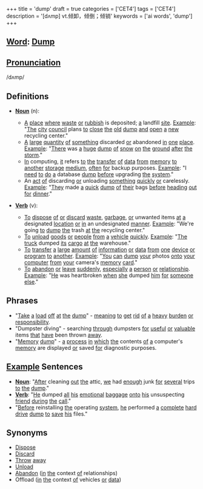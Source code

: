 +++
title = 'dump'
draft = true
categories = ['CET4']
tags = ['CET4']
description = '[dʌmp] vt.倾卸，倾倒；倾销'
keywords = ['ai words', 'dump']
+++

## [Word](/post/word/): [Dump](/post/dump/)

## [Pronunciation](/post/pronunciation/)
/dʌmp/

## Definitions
- **[Noun](/post/noun/)** (n): 
  - [A](/post/a/) [place](/post/place/) [where](/post/where/) [waste](/post/waste/) [or](/post/or/) [rubbish](/post/rubbish/) is deposited; [a](/post/a/) landfill [site](/post/site/). [Example](/post/example/): "[The](/post/the/) [city](/post/city/) [council](/post/council/) plans [to](/post/to/) [close](/post/close/) [the](/post/the/) [old](/post/old/) [dump](/post/dump/) [and](/post/and/) [open](/post/open/) [a](/post/a/) [new](/post/new/) recycling center."
  - [A](/post/a/) [large](/post/large/) [quantity](/post/quantity/) [of](/post/of/) [something](/post/something/) discarded [or](/post/or/) abandoned [in](/post/in/) [one](/post/one/) [place](/post/place/). [Example](/post/example/): "[There](/post/there/) was [a](/post/a/) [huge](/post/huge/) [dump](/post/dump/) [of](/post/of/) [snow](/post/snow/) [on](/post/on/) [the](/post/the/) [ground](/post/ground/) [after](/post/after/) [the](/post/the/) [storm](/post/storm/)."
  - [In](/post/in/) computing, [it](/post/it/) refers [to](/post/to/) [the](/post/the/) [transfer](/post/transfer/) [of](/post/of/) [data](/post/data/) [from](/post/from/) [memory](/post/memory/) [to](/post/to/) [another](/post/another/) [storage](/post/storage/) [medium](/post/medium/), [often](/post/often/) [for](/post/for/) backup purposes. [Example](/post/example/): "I [need](/post/need/) [to](/post/to/) [do](/post/do/) [a](/post/a/) database [dump](/post/dump/) [before](/post/before/) upgrading [the](/post/the/) [system](/post/system/)."
  - An [act](/post/act/) [of](/post/of/) discarding [or](/post/or/) unloading [something](/post/something/) [quickly](/post/quickly/) [or](/post/or/) carelessly. [Example](/post/example/): "[They](/post/they/) made [a](/post/a/) [quick](/post/quick/) [dump](/post/dump/) [of](/post/of/) [their](/post/their/) bags [before](/post/before/) [heading](/post/heading/) [out](/post/out/) [for](/post/for/) [dinner](/post/dinner/)."

- **[Verb](/post/verb/)** (v):
  - [To](/post/to/) [dispose](/post/dispose/) [of](/post/of/) [or](/post/or/) [discard](/post/discard/) [waste](/post/waste/), [garbage](/post/garbage/), [or](/post/or/) unwanted items [at](/post/at/) [a](/post/a/) designated [location](/post/location/) [or](/post/or/) [in](/post/in/) an undesignated [manner](/post/manner/). [Example](/post/example/): "We're going [to](/post/to/) [dump](/post/dump/) [the](/post/the/) trash [at](/post/at/) [the](/post/the/) recycling center."
  - [To](/post/to/) [unload](/post/unload/) [goods](/post/goods/) [or](/post/or/) [people](/post/people/) [from](/post/from/) [a](/post/a/) [vehicle](/post/vehicle/) [quickly](/post/quickly/). [Example](/post/example/): "[The](/post/the/) [truck](/post/truck/) dumped [its](/post/its/) [cargo](/post/cargo/) [at](/post/at/) [the](/post/the/) warehouse."
  - [To](/post/to/) [transfer](/post/transfer/) [a](/post/a/) [large](/post/large/) [amount](/post/amount/) [of](/post/of/) [information](/post/information/) [or](/post/or/) [data](/post/data/) [from](/post/from/) [one](/post/one/) [device](/post/device/) [or](/post/or/) [program](/post/program/) [to](/post/to/) [another](/post/another/). [Example](/post/example/): "[You](/post/you/) [can](/post/can/) [dump](/post/dump/) [your](/post/your/) photos [onto](/post/onto/) [your](/post/your/) [computer](/post/computer/) [from](/post/from/) [your](/post/your/) camera's [memory](/post/memory/) [card](/post/card/)."
  - [To](/post/to/) [abandon](/post/abandon/) [or](/post/or/) [leave](/post/leave/) [suddenly](/post/suddenly/), [especially](/post/especially/) [a](/post/a/) [person](/post/person/) [or](/post/or/) [relationship](/post/relationship/). [Example](/post/example/): "[He](/post/he/) was heartbroken [when](/post/when/) [she](/post/she/) dumped [him](/post/him/) [for](/post/for/) [someone](/post/someone/) [else](/post/else/)."

## Phrases
- "[Take](/post/take/) [a](/post/a/) [load](/post/load/) [off](/post/off/) [at](/post/at/) [the](/post/the/) [dump](/post/dump/)" - [meaning](/post/meaning/) [to](/post/to/) [get](/post/get/) [rid](/post/rid/) [of](/post/of/) [a](/post/a/) [heavy](/post/heavy/) [burden](/post/burden/) [or](/post/or/) [responsibility](/post/responsibility/).
- "Dumpster diving" - searching [through](/post/through/) dumpsters [for](/post/for/) [useful](/post/useful/) [or](/post/or/) [valuable](/post/valuable/) items [that](/post/that/) [have](/post/have/) been thrown [away](/post/away/).
- "[Memory](/post/memory/) [dump](/post/dump/)" - [a](/post/a/) [process](/post/process/) [in](/post/in/) [which](/post/which/) [the](/post/the/) contents [of](/post/of/) [a](/post/a/) computer's [memory](/post/memory/) are displayed [or](/post/or/) saved [for](/post/for/) diagnostic purposes.

## [Example](/post/example/) Sentences
- **[Noun](/post/noun/)**: "[After](/post/after/) cleaning [out](/post/out/) [the](/post/the/) attic, [we](/post/we/) had [enough](/post/enough/) junk [for](/post/for/) [several](/post/several/) trips [to](/post/to/) [the](/post/the/) [dump](/post/dump/)."
- **[Verb](/post/verb/)**: "[He](/post/he/) dumped [all](/post/all/) [his](/post/his/) [emotional](/post/emotional/) [baggage](/post/baggage/) [onto](/post/onto/) [his](/post/his/) unsuspecting [friend](/post/friend/) [during](/post/during/) [the](/post/the/) [call](/post/call/)."
- "[Before](/post/before/) reinstalling [the](/post/the/) operating [system](/post/system/), [he](/post/he/) performed [a](/post/a/) [complete](/post/complete/) [hard](/post/hard/) [drive](/post/drive/) [dump](/post/dump/) [to](/post/to/) [save](/post/save/) [his](/post/his/) files."

## Synonyms
- [Dispose](/post/dispose/)
- [Discard](/post/discard/)
- [Throw](/post/throw/) [away](/post/away/)
- [Unload](/post/unload/)
- [Abandon](/post/abandon/) ([in](/post/in/) [the](/post/the/) context [of](/post/of/) relationships)
- Offload ([in](/post/in/) [the](/post/the/) context [of](/post/of/) vehicles [or](/post/or/) [data](/post/data/))
